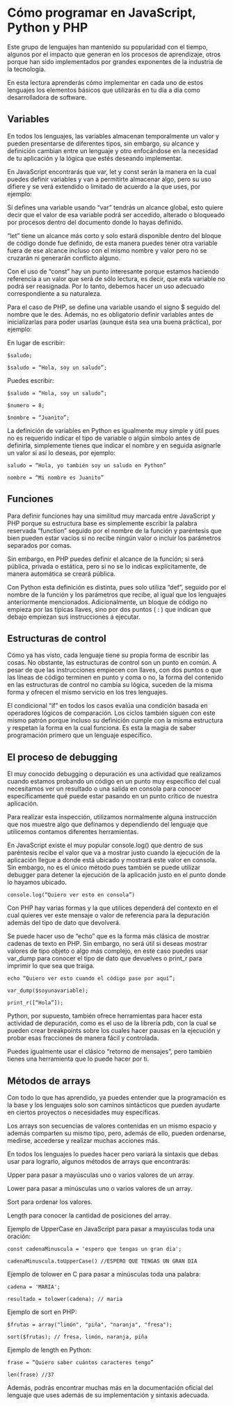 # Cómo programar en JavaScript, Python y PHP
Este grupo de lenguajes han mantenido su popularidad con el tiempo, algunos por el impacto que generan en los procesos de aprendizaje, otros porque han sido implementados por grandes exponentes de la industria de la tecnología.

En esta lectura aprenderás cómo implementar en cada uno de estos lenguajes los elementos básicos que utilizarás en tu día a día como desarrolladora de software.

## Variables
En todos los lenguajes, las variables almacenan temporalmente un valor y pueden presentarse de diferentes tipos, sin embargo, su alcance y definición cambian entre un lenguaje y otro enfocándose en la necesidad de tu aplicación y la lógica que estés deseando implementar.

En JavaScript encontrarás que var, let y const serán la manera en la cual puedes definir variables y van a permitirte almacenar algo, pero su uso difiere y se verá extendido o limitado de acuerdo a la que uses, por ejemplo:

Si defines una variable usando “var” tendrás un alcance global, esto quiere decir que el valor de esa variable podrá ser accedido, alterado o bloqueado por procesos dentro del documento donde lo hayas definido.

“let” tiene un alcance más corto y solo estará disponible dentro del bloque de código donde fue definido, de esta manera puedes tener otra variable fuera de ese alcance incluso con el mismo nombre y valor pero no se cruzarán ni generarán conflicto alguno.

Con el uso de “const” hay un punto interesante porque estamos haciendo referencia a un valor que será de sólo lectura, es decir, que esta variable no podrá ser reasignada. Por lo tanto, debemos hacer un uso adecuado correspondiente a su naturaleza.

Para el caso de PHP, se define una variable usando el signo $ seguido del nombre que le des. Además, no es obligatorio definir variables antes de inicializarlas para poder usarlas (aunque ésta sea una buena práctica), por ejemplo:

En lugar de escribir:
````
$saludo;

$saludo = “Hola, soy un saludo”;
````


Puedes escribir:
````
$saludo = “Hola, soy un saludo”;

$numero = 8;

$nombre = “Juanito”;
````


La definición de variables en Python es igualmente muy simple y útil pues no es requerido indicar el tipo de variable o algún símbolo antes de definirla, simplemente tienes que indicar el nombre y en seguida asignarle un valor si así lo deseas, por ejemplo:
````
saludo = “Hola, yo también soy un saludo en Python”

nombre = “Mi nombre es Juanito”
````

## Funciones
Para definir funciones hay una similitud muy marcada entre JavaScript y PHP porque su estructura base es simplemente escribir la palabra reservada “function” seguido por el nombre de la función y paréntesis que bien pueden estar vacíos si no recibe ningún valor o incluir los parámetros separados por comas.

Sin embargo, en PHP puedes definir el alcance de la función; si será pública, privada o estática, pero si no se lo indicas explícitamente, de manera automática se creará pública.

Con Python esta definición es distinta, pues solo utiliza “def”, seguido por el nombre de la función y los parámetros que recibe, al igual que los lenguajes anteriormente mencionados. Adicionalmente, un bloque de código no empieza por las típicas llaves, sino por dos puntos ( : ) que indican que debajo empiezan sus instrucciones a ejecutar.

## Estructuras de control
Cómo ya has visto, cada lenguaje tiene su propia forma de escribir las cosas. No obstante, las estructuras de control son un punto en común. A pesar de que las instrucciones empiecen con llaves, con dos puntos o que las líneas de código terminen en punto y coma o no, la forma del contenido en las estructuras de control no cambia su lógica, suceden de la misma forma y ofrecen el mismo servicio en los tres lenguajes.

El condicional “if” en todos los casos evalúa una condición basada en operadores lógicos de comparación. Los ciclos también siguen con este mismo patrón porque incluso su definición cumple con la misma estructura y respetan la forma en la cual funciona. Es esta la magia de saber programación primero que un lenguaje específico.

## El proceso de debugging
El muy conocido debugging o depuración es una actividad que realizamos cuando estamos probando un código en un punto muy específico del cual necesitamos ver un resultado o una salida en consola para conocer específicamente qué puede estar pasando en un punto crítico de nuestra aplicación.

Para realizar esta inspección, utilizamos normalmente alguna instrucción que nos muestre algo que definamos y dependiendo del lenguaje que utilicemos contamos diferentes herramientas.

En JavaScript existe el muy popular console.log() que dentro de sus paréntesis recibe el valor que va a mostrar justo cuando la ejecución de la aplicación llegue a donde está ubicado y mostrará este valor en consola. Sin embargo, no es el único método pues también se puede utilizar debugger para detener la ejecución de la aplicación justo en el punto donde lo hayamos ubicado.

````
console.log(“Quiero ver esto en consola”)
````


Con PHP hay varias formas y la que utilices dependerá del contexto en el cual quieres ver este mensaje o valor de referencia para la depuración además del tipo de dato que devolverá.

Se puede hacer uso de “echo” que es la forma más clásica de mostrar cadenas de texto en PHP. Sin embargo, no será útil si deseas mostrar valores de tipo objeto o algo más complejo, en este caso puedes usar var_dump para conocer el tipo de dato que devuelves o print_r para imprimir lo que sea que traiga.

````
echo “Quiero ver esto cuando el código pase por aquí”;

var_dump($soyunavariable);

print_r([“Hola”]);
````


Python, por supuesto, también ofrece herramientas para hacer esta actividad de depuración, como es el uso de la librería pdb, con la cual se pueden crear breakpoints sobre los cuales hacer pausas en la ejecución y probar esas fracciones de manera fácil y controlada.

Puedes igualmente usar el clásico “retorno de mensajes”, pero también tienes una herramienta que lo puede hacer por ti.

## Métodos de arrays
Con todo lo que has aprendido, ya puedes entender que la programación es la base y los lenguajes solo son caminos sintácticos que pueden ayudarte en ciertos proyectos o necesidades muy específicas.

Los arrays son secuencias de valores contenidas en un mismo espacio y además comparten su mismo tipo, pero, además de ello, pueden ordenarse, medirse, accederse y realizar muchas acciones más.

En todos los lenguajes lo puedes hacer pero variará la sintaxis que debas usar para lograrlo, algunos métodos de arrays que encontrarás:

Upper para pasar a mayúsculas uno o varios valores de un array.

Lower para pasar a minúsculas uno o varios valores de un array.

Sort para ordenar los valores.

Length para conocer la cantidad de posiciones del array.

Ejemplo de UpperCase en JavaScript para pasar a mayúsculas toda una oración:

````
const cadenaMinuscula = 'espero que tengas un gran dia';

cadenaMinuscula.toUpperCase() //ESPERO QUE TENGAS UN GRAN DIA
````

Ejemplo de tolower en C para pasar a minúsculas toda una palabra:

````
cadena = 'MARIA';

resultado = tolower(cadena); // maria
````


Ejemplo de sort en PHP:

````
$frutas = array("limón", "piña", "naranja", "fresa");

sort($frutas); // fresa, limón, naranja, piña
````


Ejemplo de length en Python:

````
frase = “Quiero saber cuántos caracteres tengo”

len(frase) //37
````


Además, podrás encontrar muchas más en la documentación oficial del lenguaje que uses además de su implementación y sintaxis adecuada.

